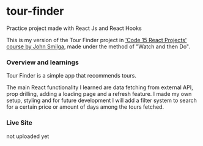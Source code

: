 # tour-finder
Practice project made with React Js and React Hooks

This is my version of the Tour Finder project in ['Code 15 React Projects' course by John Smilga](https://youtu.be/a_7Z7C_JCyo), made under the method of "Watch and then Do". 

### Overview and learnings
Tour Finder is a simple app that recommends tours.

The main React functionality I learned are data fetching from external API, prop drilling, adding a loading page and a refresh feature.
I made my own setup, styling and for future development I will add a filter system to search for a certain price or amount of days among the tours fetched.

### Live Site
not uploaded yet



